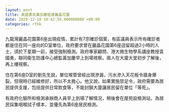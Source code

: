 ```yaml
---
layout: post
title: 袁國勇及黃加慶抵達麗晶花園
date: 2020-12-10 10:42:56.000000000 +08:00
categories: rthk
---
```


九龍灣麗晶花園第6座出現疫情，累計有7宗確診個案，有區議員表示所有確診者都是住在同一座向的D室單位，政府要求曾在麗晶花園第6座逗留超過2小時的人士，須於下星期一前，接受強制檢測。政府專家顧問、港大微生物學系講座教授袁國勇，聯同衞生防護中心總監黃加慶早上到場視察。兩人在大廈大堂初步了解後，再上樓視察。

住在第6座D室的劉先生說，單位喉管曾經出現滲漏，污水滲入天花板令牆身爆裂，但現時已經維修好，所以不太擔心。他又說，如果實施禁足令，政府需要為居民提供支援，包括提供日常飲食等，不能封鎖大廈讓居民留在單位「等死」。

有政府化驗所和檢測承辦商人員早上到場了解情況，稍後會在屋苑設檢測站，為居民採集咽喉拭子樣本，並優先為第6座居民檢測。
